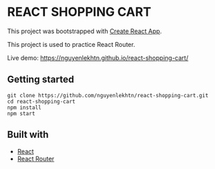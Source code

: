 # REACT SHOPPING CART

This project was bootstrapped with [Create React App](https://github.com/facebook/create-react-app).

This project is used to practice React Router.

Live demo: https://nguyenlekhtn.github.io/react-shopping-cart/

## Getting started

```
git clone https://github.com/nguyenlekhtn/react-shopping-cart.git
cd react-shopping-cart
npm install
npm start
```

## Built with

- [React](https://reactjs.org/)
- [React Router](https://reactrouter.com)
